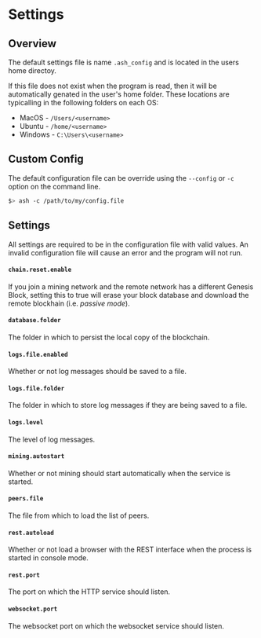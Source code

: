 # Settings

## Overview

The default settings file is name `.ash_config` and is located in the users home directoy.

If this file does not exist when the program is read, then it will be automatically genated in the user's home folder. These locations are typicalling in the following folders on each OS:

* MacOS - `/Users/<username>`
* Ubuntu - `/home/<username>`
* Windows - `C:\Users\<username>`

## Custom Config

The default configuration file can be override using the `--config` or `-c` option on the command line.

```bash
$> ash -c /path/to/my/config.file
```

## Settings

All settings are required to be in the configuration file with valid values. An invalid configuration file will cause an error and the program will not run. 

#### `chain.reset.enable`
If you join a mining network and the remote network has a different Genesis Block, setting this to true will erase your block database and download the remote blockhain (i.e. *passive mode*). 

#### `database.folder`
The folder in which to persist the local copy of the blockchain.

#### `logs.file.enabled`

Whether or not log messages should be saved to a file.

#### `logs.file.folder`

The folder in which to store log messages if they are being saved to a file.

#### `logs.level`

The level of log messages.

#### `mining.autostart`

Whether or not mining should start automatically when the service is started.

#### `peers.file`

The file from which to load the list of peers.

#### `rest.autoload`

Whether or not load a browser with the REST interface when the process is started in console mode.

#### `rest.port`

The port on which the HTTP service should listen.

#### `websocket.port`

The websocket port on which the websocket service should listen.
